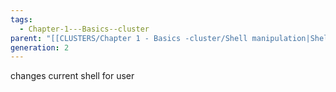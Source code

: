```yaml
---
tags:
  - Chapter-1---Basics--cluster
parent: "[[CLUSTERS/Chapter 1 - Basics -cluster/Shell manipulation|Shell manipulation]]"
generation: 2
---
```

changes current shell for user